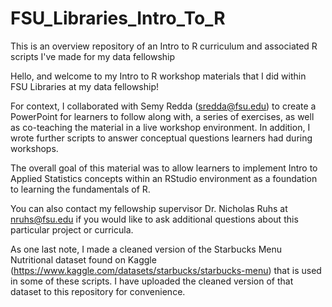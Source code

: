 # FSU_Libraries_Intro_To_R
This is an overview repository of an Intro to R curriculum and associated R scripts I've made for my data fellowship

Hello, and welcome to my Intro to R workshop materials that I did within FSU Libraries at my data fellowship!

For context, I collaborated with Semy Redda (sredda@fsu.edu) to create a PowerPoint for learners to follow along with, a series of exercises, as well as co-teaching the material in a live workshop environment.
In addition, I wrote further scripts to answer conceptual questions learners had during workshops.

The overall goal of this material was to allow learners to implement Intro to Applied Statistics concepts within an RStudio environment as a foundation to learning the fundamentals of R.

You can also contact my fellowship supervisor Dr. Nicholas Ruhs at nruhs@fsu.edu if you would like to ask additional questions about this particular project or curricula.

As one last note, I made a cleaned version of the Starbucks Menu Nutritional dataset found on Kaggle (https://www.kaggle.com/datasets/starbucks/starbucks-menu) that is used in some of these scripts. I have uploaded the cleaned version of that dataset to this repository for convenience.
